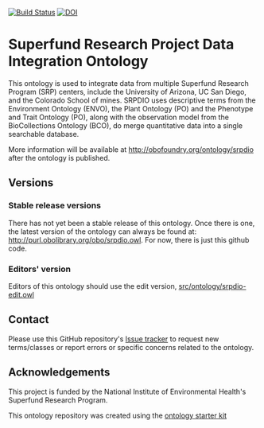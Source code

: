 [![Build Status](https://travis-ci.org/UA-SRC-data/srpdio.svg?branch=master)](https://travis-ci.org/UA-SRC-data/srpdio)
[![DOI](https://zenodo.org/badge/13996/UA-SRC-data/srpdio.svg)](https://zenodo.org/badge/latestdoi/13996/UA-SRC-data/srpdio)

# Superfund Research Project Data Integration Ontology

This ontology is used to integrate data from multiple Superfund Research Program (SRP) centers, include the University of Arizona, UC San Diego, and the Colorado School of mines. SRPDIO uses descriptive terms from the Environment Ontology (ENVO), the Plant Ontology (PO) and the Phenotype and Trait Ontology (PO), along with the observation model from the BioCollections Ontology (BCO), do merge quantitative data into a single searchable database.

More information will be available at http://obofoundry.org/ontology/srpdio after the ontology is published.

## Versions

### Stable release versions

There has not yet been a stable release of this ontology. Once there is one, the latest version of the ontology can always be found at: http://purl.obolibrary.org/obo/srpdio.owl. For now, there is just this github code.


### Editors' version

Editors of this ontology should use the edit version, [src/ontology/srpdio-edit.owl](src/ontology/srpdio-edit.owl)

## Contact

Please use this GitHub repository's [Issue tracker](https://github.com/UA-SRC-data/srpdio/issues) to request new terms/classes or report errors or specific concerns related to the ontology.

## Acknowledgements

This project is funded by the National Institute of Environmental Health's Superfund Research Program.

This ontology repository was created using the [ontology starter kit](https://github.com/INCATools/ontology-starter-kit)
